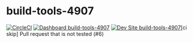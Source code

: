 # build-tools-4907

[![CircleCI](https://circleci.com/gh/pantheon-ci-bot/build-tools-4907.svg?style=shield)](https://circleci.com/gh/pantheon-ci-bot/build-tools-4907)
[![Dashboard build-tools-4907](https://img.shields.io/badge/dashboard-build_tools_4907-yellow.svg)](https://dashboard.pantheon.io/sites/bd8fc042-fb2b-4cd4-bafe-b7a27c1e3c61#dev/code)
[![Dev Site build-tools-4907](https://img.shields.io/badge/site-build_tools_4907-blue.svg)](http://dev-build-tools-4907.pantheonsite.io/)[ci skip] Pull request that is not tested (#6)
